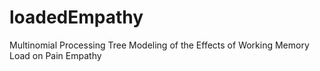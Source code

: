 # loadedEmpathy
Multinomial Processing Tree Modeling of the Effects of Working Memory Load on Pain Empathy
